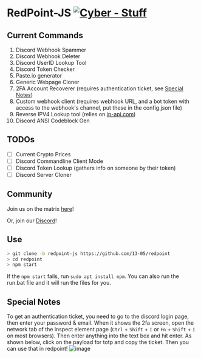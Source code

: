 # RedPoint-JS [![Cyber - Stuff](https://img.shields.io/badge/Cyber-Stuff-indianred)](https://13-05.github.io)
## Current Commands
1) Discord Webhook Spammer
2) Discord Webhook Deleter
3) Discord UserID Lookup Tool
4) Discord Token Checker
5) Paste.io generator
6) Generic Webpage Cloner
7) 2FA Account Recoverer (requires authentication ticket, see [Special Notes](https://github.com/13-05/redpoint/tree/redpoint-js#special-notes))
8) Custom webhook client (requires webhook URL, and a bot token with access to the webhook's channel, put these in the config.json file)
9) Reverse IPV4 Lookup tool (relies on [ip-api.com](https://ip-api.com))
10) Discord ANSI Codeblock Gen
## TODOs
- [ ] Current Crypto Prices
- [ ] Discord Commandline Client Mode
- [ ] Discord Token Lookup (gathers info on someone by their token)
- [ ] Discord Server Cloner

## Community
Join us on the matrix [here](https://matrix.to/#/!mgpMhaBWHrPHIuRdRC:matrix.org?via=matrix.org)!

Or, join our [Discord](https://dsc.gg/unwelcome)!

## Use
```sh
> git clone -b redpoint-js https://github.com/13-05/redpoint
> cd redpoint
> npm start
```
If the `npm start` fails, run `sudo apt install npm`.
You can also run the run.bat file and it will run the files for you.

## Special Notes
To get an authentication ticket, you need to go to the discord login page, then enter your password & email. When it shows the 2fa screen, open the network tab of the inspect element page (`Ctrl` + `Shift` + `I` or `Fn` + `Shift` + `I` on most browsers). Then enter anything into the text box and hit enter. As shown below, click on the payload for totp and copy the ticket. Then you can use that in redpoint!
![image](https://user-images.githubusercontent.com/45636528/154579650-e7e27dbc-83d8-493c-bcc5-3dd1c7ecc33c.png)
